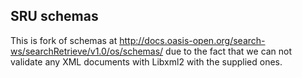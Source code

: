 ## SRU schemas

This is fork of schemas at
http://docs.oasis-open.org/search-ws/searchRetrieve/v1.0/os/schemas/
due to the fact that we can not validate any XML documents with Libxml2
with the supplied ones.
